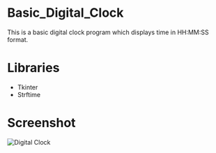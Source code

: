 # Basic_Digital_Clock

This is a basic digital clock program which displays time in HH:MM:SS format.

# Libraries 

- Tkinter
- Strftime

# Screenshot

![Digital Clock](https://github.com/prathimacode-hub/Python_Programs-1/blob/main/Digital%20Clock/Digital%20Clock%20Screenshot.png)
